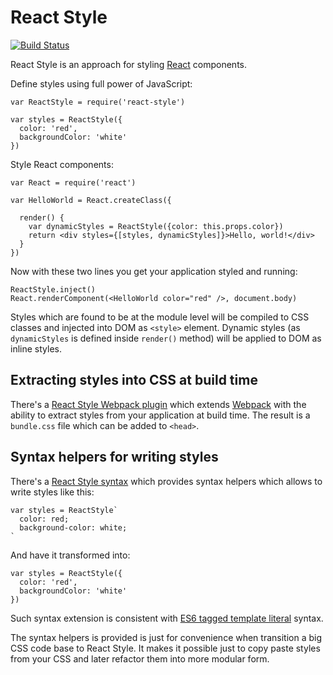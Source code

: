 # React Style

[![Build Status](https://travis-ci.org/js-next/react-style.svg?branch=master)](https://travis-ci.org/js-next/react-style)

React Style is an approach for styling [React][] components.

Define styles using full power of JavaScript:

    var ReactStyle = require('react-style')

    var styles = ReactStyle({
      color: 'red',
      backgroundColor: 'white'
    })

Style React components:

    var React = require('react')

    var HelloWorld = React.createClass({

      render() {
        var dynamicStyles = ReactStyle({color: this.props.color})
        return <div styles={[styles, dynamicStyles]}>Hello, world!</div>
      }
    })

Now with these two lines you get your application styled and running:

    ReactStyle.inject()
    React.renderComponent(<HelloWorld color="red" />, document.body)

Styles which are found to be at the module level will be compiled to CSS classes
and injected into DOM as `<style>` element. Dynamic styles (as `dynamicStyles`
is defined inside `render()` method) will be applied to DOM as inline styles.

## Extracting styles into CSS at build time

There's a [React Style Webpack plugin][] which extends [Webpack][] with the
ability to extract styles from your application at build time. The result is a
`bundle.css` file which can be added to `<head>`.

## Syntax helpers for writing styles

There's a [React Style syntax][] which provides  syntax helpers which allows to
write styles like this:

    var styles = ReactStyle`
      color: red;
      background-color: white;
    `

And have it transformed into:

    var styles = ReactStyle({
      color: 'red',
      backgroundColor: 'white'
    })

Such syntax extension is consistent with [ES6 tagged template
literal][es6-templ] syntax.

The syntax helpers is provided is just for convenience when transition a big CSS
code base to React Style. It makes it possible just to copy paste styles from
your CSS and later refactor them into more modular form.

[Webpack]: https://webpack.github.io
[React]: https://facebook.github.io/react/
[React Style Webpack plugin]: https://github.com/js-next/react-style-webpack-plugin
[React Style syntax]: https://github.com/js-next/react-style-syntax
[es6-templ]: http://tc39wiki.calculist.org/es6/template-strings/
